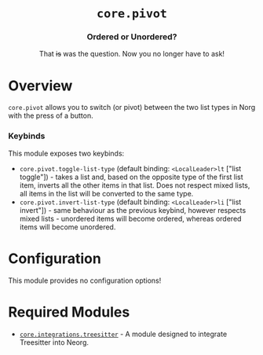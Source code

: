 <div align="center">

# `core.pivot`

### Ordered or Unordered?

That ~~is~~ was the question. Now you no longer have to ask!



</div>

# Overview

`core.pivot` allows you to switch (or pivot) between the two list types in Norg with the press of a button.

### Keybinds

This module exposes two keybinds:
- `core.pivot.toggle-list-type` (default binding: `<LocalLeader>lt` ["list toggle"]) - takes a
  list and, based on the opposite type of the first list item, inverts all the other items in that list.
  Does not respect mixed lists, all items in the list will be converted to the same type.
- `core.pivot.invert-list-type` (default binding: `<LocalLeader>li` ["list invert"]) - same behaviour as
  the previous keybind, however respects mixed lists - unordered items will become ordered, whereas ordered
  items will become unordered.

# Configuration

This module provides no configuration options!

# Required Modules

- [`core.integrations.treesitter`](https://github.com/nvim-neorg/neorg/wiki/Treesitter-Integration) - A module designed to integrate Treesitter into Neorg.

